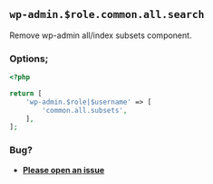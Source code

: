 ## `wp-admin.$role.common.all.search`

Remove wp-admin all/index subsets component.

### Options;

```php
<?php

return [
    'wp-admin.$role|$username' => [
        'common.all.subsets',
    ],
];
```

### Bug?

* **[Please open an issue](https://github.com/soberwp/intervention/issues/new?title=[wp-admin.common.all.subsets]&labels=bug&assignees=darrenjacoby)**
